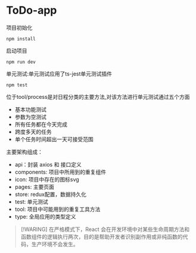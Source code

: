 # ToDo-app

项目初始化
```
npm install
```
启动项目
```
npm run dev
```
单元测试:单元测试应用了ts-jest单元测试插件
```
npm test
```
位于tool/process是对日程分类的主要方法,对该方法进行单元测试通过五个方面
  - 基本功能测试
  - 参数为空测试
  - 所有任务都在今天完成
  - 跨度多天的任务
  - 单个任务时间超出一天可接受范围

主要架构组成：
- api：封装 axios 和 接口定义
- components: 项目中所用到的重复组件
- icon: 项目中存在的图标svg
- pages: 主要页面
- store: redux配置，数据持久化
- test: 单元测试
- tool: 项目中可能用到的重复工具方法
- type: 全局应用的类型定义


> [!WARING]
> 在严格模式下，React 会在开发环境中对某些生命周期方法和函数组件的逻辑执行两次，目的是帮助开发者识别副作用或非纯函数的代码，生产环境不会发生。



